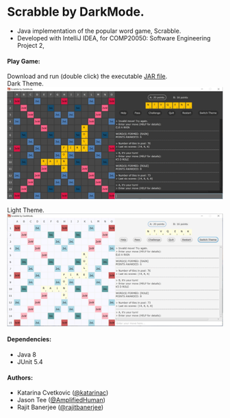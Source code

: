 # Scrabble by DarkMode.
* Java implementation of the popular word game, Scrabble. 
* Developed with IntelliJ IDEA, for COMP20050: Software Engineering Project 2, 

#### Play Game:
Download and run (double click) the executable [JAR file](./out/artifacts/DarkMode/DarkMode.jar).  
Dark Theme.
![Dark Theme](images/DarkTheme.jpg)    

Light Theme. 
![Light Theme](images/LightTheme.jpg)  

#### Dependencies:
* Java 8
* JUnit 5.4

#### Authors:
* Katarina Cvetkovic ([@katarinac](https://github.com/katarinac))
* Jason Tee ([@AmplifiedHuman](https://github.com/AmplifiedHuman))
* Rajit Banerjee ([@rajitbanerjee](https://github.com/rajitbanerjee))
